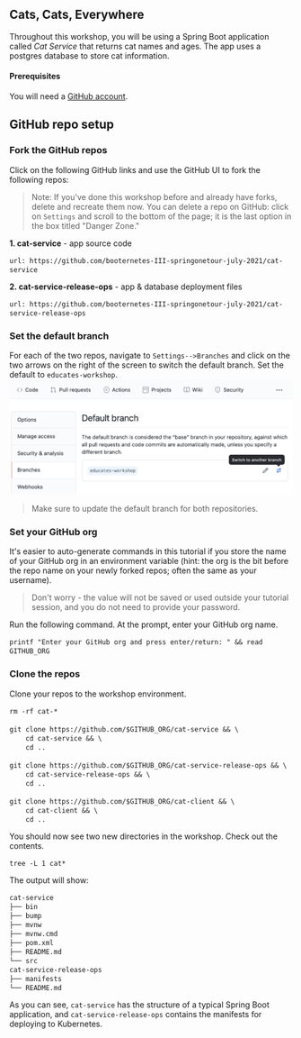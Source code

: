 ## Cats, Cats, Everywhere

Throughout this workshop, you will be using a Spring Boot application called _Cat Service_ that returns cat names and ages. The app uses a postgres database to store cat information.

#### Prerequisites

You will need a [GitHub account](https://github.com).

## GitHub repo setup

### Fork the GitHub repos

Click on the following GitHub links and use the GitHub UI to fork the following repos:

> Note: If you've done this workshop before and already have forks, delete and recreate them now.
> You can delete a repo on GitHub: click on `Settings` and scroll to the bottom of the page; it is the last option in the box titled "Danger Zone."

**1. cat-service** - app source code
```dashboard:open-url
url: https://github.com/booternetes-III-springonetour-july-2021/cat-service
```

**2. cat-service-release-ops** - app & database deployment files
```dashboard:open-url
url: https://github.com/booternetes-III-springonetour-july-2021/cat-service-release-ops
```

### Set the default branch

For each of the two repos, navigate to `Settings-->Branches` and click on the two arrows on the right of the screen to switch the default branch. Set the default to `educates-workshop`.
![alt_text](images/github-set-default-branch.png "Set default branch")

> Make sure to update the default branch for both repositories.

### Set your GitHub org

It's easier to auto-generate commands in this tutorial if you store the name of your GitHub org in an environment variable (hint: the org is the bit before the repo name on your newly forked repos; often the same as your username).
> Don't worry - the value will not be saved or used outside your tutorial session, and you do not need to provide your password.

Run the following command.
At the prompt, enter your GitHub org name.
```execute-1
printf "Enter your GitHub org and press enter/return: " && read GITHUB_ORG
```

### Clone the repos

Clone your repos to the workshop environment.
```execute-1
rm -rf cat-*

git clone https://github.com/$GITHUB_ORG/cat-service && \
    cd cat-service && \
    cd ..

git clone https://github.com/$GITHUB_ORG/cat-service-release-ops && \
    cd cat-service-release-ops && \
    cd ..

git clone https://github.com/$GITHUB_ORG/cat-client && \
    cd cat-client && \
    cd ..
```

You should now see two new directories in the workshop.
Check out the contents.
```execute-1
tree -L 1 cat*
```

The output will show:
```
cat-service
├── bin
├── bump
├── mvnw
├── mvnw.cmd
├── pom.xml
├── README.md
└── src
cat-service-release-ops
├── manifests
└── README.md
```

As you can see, `cat-service` has the structure of a typical Spring Boot application, and `cat-service-release-ops` contains the manifests for deploying to Kubernetes.
